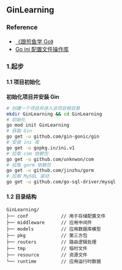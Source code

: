 ## GinLearning

### Reference

+ [《跟煎鱼学 Go》](https://eddycjy.com/go-categories/)
+ [Go ini 配置文件操作库](https://ini.unknwon.io/)

### 1.起步

#### 1.1 项目初始化

**初始化项目并安装 Gin**

```bash
# 创建一个项目并进入该项目根目录
mkdir GinLearning && cd GinLearning
# 初始化 
go mod init GinLearning
# 获取 Gin 
go get -u github.com/gin-gonic/gin
# 安装 ini 库
go get -u gopkg.in/ini.v1
# 拉取 com 依赖包
go get -u github.com/unknwon/com
# 拉取 gorm 依赖包
go get -u github.com/jinzhu/gorm
# 拉取 MySQL 驱动
go get -u github.com/go-sql-driver/mysql
```

#### 1.2 目录结构

```text
GinLearning/
├── conf            // 用于存储配置文件
├── middleware      // 应用中间件
├── models          // 应用数据库模型
├── pkg             // 第三方包
├── routers         // 路由逻辑处理
├── tmp             // 临时文件
├── resource        // 资源文件
└── runtime         // 应用运行时数据
```
